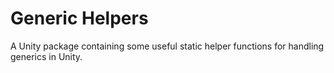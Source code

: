 # Generic Helpers

A Unity package containing some useful static helper functions for handling generics in Unity.